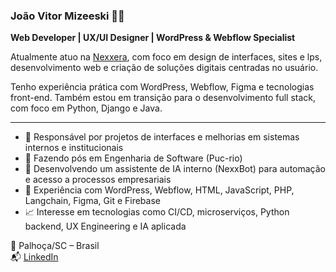 ### João Vitor Mizeeski 👨‍💻  
**Web Developer | UX/UI Designer | WordPress & Webflow Specialist**

Atualmente atuo na [Nexxera](https://www.nexxera.com/), com foco em design de interfaces, sites e lps, desenvolvimento web e criação de soluções digitais centradas no usuário.

Tenho experiência prática com WordPress, Webflow, Figma e tecnologias front-end. Também estou em transição para o desenvolvimento full stack, com foco em Python, Django e Java.

---

- 💼 Responsável por projetos de interfaces e melhorias em sistemas internos e institucionais
- 🧠 Fazendo pós em Engenharia de Software (Puc-rio)
- 🤖 Desenvolvendo um assistente de IA interno (NexxBot) para automação e acesso a processos empresariais
- 🔧 Experiência com WordPress, Webflow, HTML, JavaScript, PHP, Langchain, Figma, Git e Firebase
- 📈 Interesse em tecnologias como CI/CD, microserviços, Python backend, UX Engineering e IA aplicada

📍 Palhoça/SC – Brasil  
📬 [LinkedIn](https://br.linkedin.com/in/joao-mizeeski)

